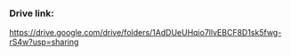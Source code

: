 ### Drive link:

https://drive.google.com/drive/folders/1AdDUeUHqio7llvEBCF8D1sk5fwg-rS4w?usp=sharing
